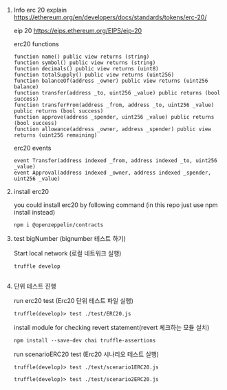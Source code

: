 1. Info
    erc 20 explain
    https://ethereum.org/en/developers/docs/standards/tokens/erc-20/

    eip 20
    https://eips.ethereum.org/EIPS/eip-20

    erc20 functions
    ```
    function name() public view returns (string)
    function symbol() public view returns (string)
    function decimals() public view returns (uint8)
    function totalSupply() public view returns (uint256)
    function balanceOf(address _owner) public view returns (uint256 balance)
    function transfer(address _to, uint256 _value) public returns (bool success)
    function transferFrom(address _from, address _to, uint256 _value) public returns (bool success)
    function approve(address _spender, uint256 _value) public returns (bool success)
    function allowance(address _owner, address _spender) public view returns (uint256 remaining)

    ```

    erc20 events
    ```
    event Transfer(address indexed _from, address indexed _to, uint256 _value)
    event Approval(address indexed _owner, address indexed _spender, uint256 _value)
    ```

2. install erc20

    you could install erc20 by following command (in this repo just use npm install instead)
    ```
    npm i @openzeppelin/contracts
    ```

3. test bigNumber (bignumber 테스트 하기)

    Start local network (로컬 네트워크 실행)
    ```
    truffle develop
    ```

    ```
4. 단위 테스트 진행

    run erc20 test (Erc20 단위 테스트 파일 실행)
    ```
    truffle(develop)> test ./test/ERC20.js
    ```

    install module for checking revert statement(revert 체크하는 모듈 설치)
    ```
    npm install --save-dev chai truffle-assertions
    ```

    run scenarioERC20 test (Erc20 시나리오 테스트 실행)
    ```
    truffle(develop)> test ./test/scenario1ERC20.js
    ```
    ```
    truffle(develop)> test ./test/scenario2ERC20.js
    ```